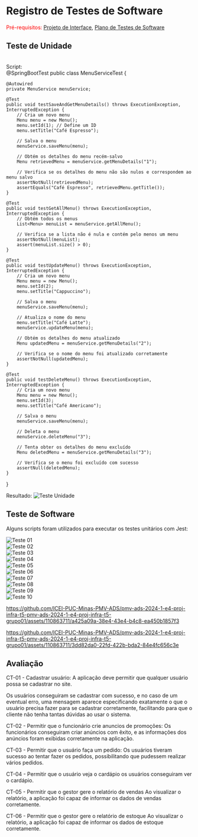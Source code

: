 # Registro de Testes de Software

<span style="color:red">Pré-requisitos: <a href="3-Projeto de Interface.md"> Projeto de Interface</a></span>, <a href="8-Plano de Testes de Software.md"> Plano de Testes de Software</a>
## Teste de Unidade
</br>
Script:</br>
@SpringBootTest
public class MenuServiceTest {

    @Autowired
    private MenuService menuService;

    @Test
    public void testSaveAndGetMenuDetails() throws ExecutionException, InterruptedException {
        // Cria um novo menu
        Menu menu = new Menu();
        menu.setId(1); // Define um ID
        menu.setTitle("Café Espresso");

        // Salva o menu
        menuService.saveMenu(menu);

        // Obtém os detalhes do menu recém-salvo
        Menu retrievedMenu = menuService.getMenuDetails("1");

        // Verifica se os detalhes do menu não são nulos e correspondem ao menu salvo
        assertNotNull(retrievedMenu);
        assertEquals("Café Espresso", retrievedMenu.getTitle());
    }

    @Test
    public void testGetAllMenu() throws ExecutionException, InterruptedException {
        // Obtém todos os menus
        List<Menu> menuList = menuService.getAllMenu();

        // Verifica se a lista não é nula e contém pelo menos um menu
        assertNotNull(menuList);
        assert(menuList.size() > 0);
    }

    @Test
    public void testUpdateMenu() throws ExecutionException, InterruptedException {
        // Cria um novo menu
        Menu menu = new Menu();
        menu.setId(2);
        menu.setTitle("Cappuccino");

        // Salva o menu
        menuService.saveMenu(menu);

        // Atualiza o nome do menu
        menu.setTitle("Café Latte");
        menuService.updateMenu(menu);

        // Obtém os detalhes do menu atualizado
        Menu updatedMenu = menuService.getMenuDetails("2");

        // Verifica se o nome do menu foi atualizado corretamente
        assertNotNull(updatedMenu);
    }

    @Test
    public void testDeleteMenu() throws ExecutionException, InterruptedException {
        // Cria um novo menu
        Menu menu = new Menu();
        menu.setId(3);
        menu.setTitle("Café Americano");

        // Salva o menu
        menuService.saveMenu(menu);

        // Deleta o menu
        menuService.deleteMenu("3");

        // Tenta obter os detalhes do menu excluído
        Menu deletedMenu = menuService.getMenuDetails("3");

        // Verifica se o menu foi excluído com sucesso
        assertNull(deletedMenu);
    }
}

Resultado:
![Teste Unidade](img/resultadoteste.jpeg) </br>

## Teste de Software

Alguns scripts foram utilizados para executar os testes unitários com Jest:

![Teste 01](img/teste1.png) </br>
![Teste 02](img/teste2.png) </br>
![Teste 03](img/teste3.png) </br>
![Teste 04](img/teste4.png) </br>
![Teste 05](img/teste5.png) </br>
![Teste 06](img/teste6.png) </br>
![Teste 07](img/teste7.png) </br>
![Teste 08](img/teste8.png) </br>
![Teste 09](img/teste9.png) </br>
![Teste 10](img/teste10.png) </br>

 

https://github.com/ICEI-PUC-Minas-PMV-ADS/pmv-ads-2024-1-e4-proj-infra-t5-pmv-ads-2024-1-e4-proj-infra-t5-grupo01/assets/110863711/a425a09a-38e4-43e4-b4c8-ea450b1857f3



https://github.com/ICEI-PUC-Minas-PMV-ADS/pmv-ads-2024-1-e4-proj-infra-t5-pmv-ads-2024-1-e4-proj-infra-t5-grupo01/assets/110863711/3dd82da0-22fd-422b-bda2-84e4fc656c3e



## Avaliação

CT-01 - Cadastrar usuário:
A aplicação deve permitir que qualquer usuário possa se cadastrar no site.

Os usuários conseguiram se cadastrar com sucesso, e no caso de um eventual erro, uma mensagem aparece especificando exatamente o que o usuário precisa fazer para se cadastrar corretamente, facilitando para que o cliente não tenha tantas dúvidas ao usar o sistema.

CT-02 - Permitir que o funcionário crie anuncios de promoções:
Os funcionários conseguiram criar anúncios com êxito, e as informações dos anúncios foram exibidas corretamente na aplicação.

CT-03 - Permitir que o usuário faça um pedido:
Os usuários tiveram sucesso ao tentar fazer os pedidos, possibilitando que pudessem realizar vários pedidos.

CT-04 - Permitir que o usuário veja o cardápio
os usuários conseguiram ver o cardápio.

CT-05 - Permitir que o gestor gere o relatório de vendas
Ao visualizar o relatório, a aplicação foi capaz de informar os dados de vendas corretamente.

CT-06 - Permitir que o gestor gere o relatório de estoque
Ao visualizar o relatório, a aplicação foi capaz de informar os dados de estoque corretamente.

